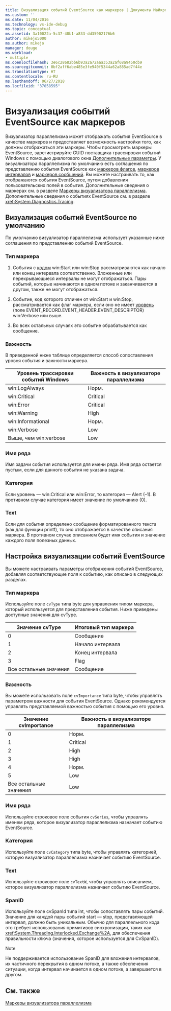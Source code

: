 ```yaml
---
title: Визуализация событий EventSource как маркеров | Документы Майкрософт
ms.custom: ''
ms.date: 11/04/2016
ms.technology: vs-ide-debug
ms.topic: conceptual
ms.assetid: 3a10022a-5c37-48b1-a833-dd35902176b6
author: mikejo5000
ms.author: mikejo
manager: douge
ms.workload:
- multiple
ms.openlocfilehash: 3e6c28682bb6b93a2a72aaa353a2af68a9450cb9
ms.sourcegitcommit: 0bf2aff6abe485e3fe940f5344a62a885ad7f44e
ms.translationtype: HT
ms.contentlocale: ru-RU
ms.lasthandoff: 06/27/2018
ms.locfileid: "37058595"
---
```

# <a name="visualize-eventsource-events-as-markers"></a>Визуализация событий EventSource как маркеров
Визуализатор параллелизма может отображать события EventSource в качестве маркеров и предоставляет возможность настройки того, как должны отображаться эти маркеры. Чтобы просмотреть маркеры EventSource, зарегистрируйте GUID поставщика трассировки событий Windows с помощью диалогового окна [Дополнительные параметры](../profiling/advanced-settings-dialog-box-concurrency-visualizer.md). У визуализатора параллелизма по умолчанию есть соглашения по представлению события EventSource как [маркеров флагов](../profiling/flag-markers.md), [маркеров интервалов](../profiling/span-markers.md) и [маркеров сообщений](../profiling/message-markers.md). Вы можете настраивать то, как отображаются события EventSource, путем добавления пользовательских полей в события. Дополнительные сведения о маркерах см. в разделе [Маркеры визуализатора параллелизма](../profiling/concurrency-visualizer-markers.md). Дополнительные сведения о событиях EventSource см. в разделе <xref:System.Diagnostics.Tracing>.  
  
## <a name="default-visualization-of-eventsource-events"></a>Визуализация событий EventSource по умолчанию  
 По умолчанию визуализатор параллелизма использует указанные ниже соглашения по представлению событий EventSource.  
  
### <a name="marker-type"></a>Тип маркера  
  
1.  События с [кодом](/windows/desktop/WES/eventmanifestschema-opcodetype-complextype) win:Start или win:Stop рассматриваются как начало или конец интервала соответственно.  Вложенные или перекрывающиеся интервалы не могут отображаться. Пары событий, которые начинаются в одном потоке и заканчиваются в другом, также не могут отображаться.  
  
2.  Событие, код которого отличен от win:Start и win:Stop, рассматривается как флаг маркера, если оно не имеет [уровень](/windows/desktop/WES/defining-severity-levels) (поле EVENT_RECORD.EVENT_HEADER.EVENT_DESCRIPTOR) win:Verbose или выше.  
  
3.  Во всех остальных случаях это событие обрабатывается как сообщение.  
  
### <a name="importance"></a>Важность  
 В приведенной ниже таблице определяется способ сопоставления уровня события и важности маркера.  
  
|Уровень трассировки событий Windows|Важность в визуализаторе параллелизма|  
|---------------|---------------------------------------|  
|win:LogAlways|Норм.|  
|win:Critical|Critical|  
|win:Error|Critical|  
|win:Warning|High|  
|win:Informational|Норм.|  
|win:Verbose|Low|  
|Выше, чем win:verbose|Low|  
  
### <a name="series-name"></a>Имя ряда  
 Имя задачи события используется для имени ряда. Имя ряда остается пустым, если для данного события не указана задача.  
  
### <a name="category"></a>Категория  
 Если уровень — win:Critical или win:Error, то категория — Alert (–1). В противном случае категория имеет значение по умолчанию (0).  
  
### <a name="text"></a>Text  
 Если для события определено сообщение форматированного текста (как для функции printf), то оно отображается в качестве описания маркера. В противном случае описанием будет имя события и значение каждого поля полезных данных.  
  
## <a name="customize-visualization-of-eventsource-events"></a>Настройка визуализации событий EventSource  
 Вы можете настраивать параметры отображения событий EventSource, добавляя соответствующие поля к событию, как описано в следующих разделах.  
  
### <a name="marker-type"></a>Тип маркера  
 Используйте поле `cvType` типа byte для управления типом маркера, который используется для представления события. Ниже приведены доступные значения для cvType.  
  
|Значение cvType|Итоговый тип маркера|  
|------------------|---------------------------|  
|0|Сообщение|  
|1|Начало интервала|  
|2|Конец интервала|  
|3|Flag|  
|Все остальные значения|Сообщение|  
  
### <a name="importance"></a>Важность  
 Вы можете использовать поле `cvImportance` типа byte, чтобы управлять параметром важности для события EventSource. Однако рекомендуется управлять представляемой важностью события с помощью его уровня.  
  
|Значение cvImportance|Важность в визуализаторе параллелизма|  
|------------------------|---------------------------------------|  
|0|Норм.|  
|1|Critical|  
|2|High|  
|3|High|  
|4|Норм.|  
|5|Low|  
|Все остальные значения|Low|  
  
### <a name="series-name"></a>Имя ряда  
 Используйте строковое поле события `cvSeries`, чтобы управлять именем ряда, которое визуализатор параллелизма назначает событию EventSource.  
  
### <a name="category"></a>Категория  
 Используйте поле `cvCategory` типа byte, чтобы управлять категорией, которую визуализатор параллелизма назначает событию EventSource.  
  
### <a name="text"></a>Text  
 Используйте строковое поле `cvTextW`, чтобы управлять описанием, которое визуализатор параллелизма назначает событию EventSource.  
  
### <a name="spanid"></a>SpanID  
 Используйте поле cvSpanId типа int, чтобы сопоставлять пары событий. Значение для каждой пары событий start — stop, представляющей интервал, должно быть уникальным. Обычно для параллельного кода это требует использования примитивов синхронизации, таких как <xref:System.Threading.Interlocked.Exchange%2A>, для обеспечения правильности ключа (значения, которое используется для CvSpanID).  
  
> [!NOTE]
>  Не поддерживается использование SpanID для вложения интервалов, их частичного перекрытия в одном потоке, а также обеспечения ситуации, когда интервал начинается в одном потоке, а завершается в другом.  
  
## <a name="see-also"></a>См. также  
 [Маркеры визуализатора параллелизма](../profiling/concurrency-visualizer-markers.md)